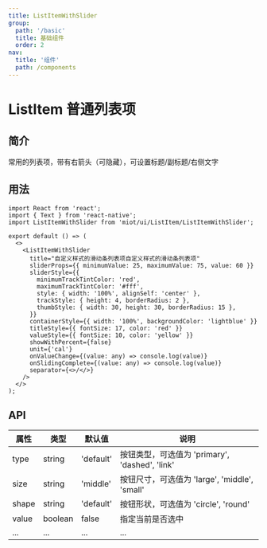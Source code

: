 ```yaml
---
title: ListItemWithSlider
group:
  path: '/basic'
  title: 基础组件
  order: 2
nav:
  title: '组件'
  path: /components
---
```


# ListItem 普通列表项

## 简介

常用的列表项，带有右箭头（可隐藏），可设置标题/副标题/右侧文字

## 用法

```tsx
import React from 'react';
import { Text } from 'react-native';
import ListItemWithSlider from 'miot/ui/ListItem/ListItemWithSlider';

export default () => (
  <>
    <ListItemWithSlider
      title="自定义样式的滑动条列表项自定义样式的滑动条列表项"
      sliderProps={{ minimumValue: 25, maximumValue: 75, value: 60 }}
      sliderStyle={{
        minimumTrackTintColor: 'red',
        maximumTrackTintColor: '#fff',
        style: { width: '100%', alignSelf: 'center' },
        trackStyle: { height: 4, borderRadius: 2 },
        thumbStyle: { width: 30, height: 30, borderRadius: 15 },
      }}
      containerStyle={{ width: '100%', backgroundColor: 'lightblue' }}
      titleStyle={{ fontSize: 17, color: 'red' }}
      valueStyle={{ fontSize: 10, color: 'yellow' }}
      showWithPercent={false}
      unit={'cal'}
      onValueChange={(value: any) => console.log(value)}
      onSlidingComplete={(value: any) => console.log(value)}
      separator={<>/</>}
    />
  </>
);
```

## API

| 属性  | 类型    | 默认值    | 说明                                           |
| ----- | ------- | --------- | ---------------------------------------------- |
| type  | string  | 'default' | 按钮类型，可选值为 'primary', 'dashed', 'link' |
| size  | string  | 'middle'  | 按钮尺寸，可选值为 'large', 'middle', 'small'  |
| shape | string  | 'default' | 按钮形状，可选值为 'circle', 'round'           |
| value | boolean | false     | 指定当前是否选中                               |
| ...   | ...     | ...       | ...                                            |

